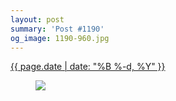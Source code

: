 ```yaml
---
layout: post
summary: 'Post #1190'
og_image: 1190-960.jpg
---
```


<div class="post">
 <time>
  <a href="/1190">
   {{ page.date | date: "%B %-d, %Y" }}
  </a>
 </time>
 <a href="/1190">
  <figure data-taken="8/1/2020">
   <img sizes="(min-width: 700px) 50vw, calc(100vw - 2rem)" src="{{ site.assets_url }}/1190-480.jpg" srcset="{{ site.assets_url }}/1190-240.jpg 240w, {{ site.assets_url }}/1190-480.jpg 480w, {{ site.assets_url }}/1190-720.jpg 720w, {{ site.assets_url }}/1190-960.jpg 960w"/>
  </figure>
 </a>
</div>
